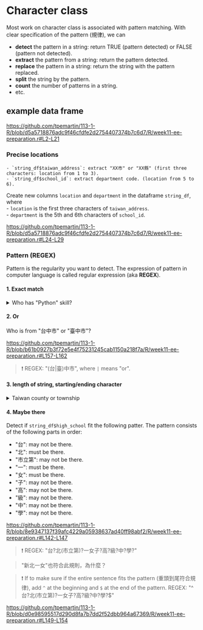 # Character class

Most work on character class is associated with pattern matching. With clear specification of the pattern (規律), we can 

  - **detect** the pattern in a string: return TRUE (pattern detected) or FALSE (pattern not detected).  
  - **extract** the pattern from a string: return the pattern detected.  
  - **replace** the pattern in a string: return the string with the pattern replaced.  
  - **split** the string by the pattern.  
  - **count** the number of patterns in a string.  
  - etc. 

## example data frame


<https://github.com/tpemartin/113-1-R/blob/d5a5718876adc9f46cfdfe2d2754407374b7c6d7/R/week11-ee-preparation.r#L2-L21>

### Precise locations

    - `string_df$taiwan_address`: extract "XX市" or "XX縣" (first three characters: location from 1 to 3).  
    - `string_df$school_id`: extract department code. (location from 5 to 6).  

Create new columns `location` and `department` in the dataframe `string_df`, where  
    - `location` is the first three characters of `taiwan_address`.  
    - `department` is the 5th and 6th characters of `school_id`.  

<https://github.com/tpemartin/113-1-R/blob/d5a5718876adc9f46cfdfe2d2754407374b7c6d7/R/week11-ee-preparation.r#L24-L29>

### Pattern (REGEX)

Pattern is the regularity you want to detect. The expression of pattern in computer language is called regular expression (aka **REGEX**).

#### 1. Exact match

<details>
<summary>Who has "Python" skill? </summary>
  
<https://github.com/tpemartin/113-1-R/blob/cb43c371e7faf08fe36dccff5bd6820a29881d0d/R/week11-ee-preparation.r#L38-L41>


> :exclamation: REGEX: "Python"

</details>

#### 2. Or

Who is from "台中市" or "臺中市"? 

<https://github.com/tpemartin/113-1-R/blob/b61b0927b3f72e5e4f75231245cab1150a218f7a/R/week11-ee-preparation.r#L157-L162>

> :exclamation: REGEX: "(台|臺)中市", where `|` means "or".

#### 3. length of string, starting/ending character

<details>
<summary>Taiwan county or township</summary>
  
  - the length of the string is three to five characters including an ending character.  
  - ending character is one of "鄉", "鎮", "區", "里".

> Extract the string from `string_df$taiwan_address` that fits the following pattern: it has three to five traditional Chinese characters of which the ending character is one of "鄉", "鎮", "區", or "里".

> :exclamation: REGEX: `"[\u4e00-\u9fff]{2,4}(鄉|鎮|區|里)"`

Extract the string from `string_df$taiwan_address` that fits the following pattern: 
 - the length of the string is three to five characters including an ending character.  
  - ending character is one of "鄉", "鎮", "區", "里".


<https://github.com/tpemartin/113-1-R/blob/99e8e7b5b717db711a1f877d868e4f3c5fcf8afd/R/week11-ee-preparation.r#L60-L67>

  - :exclamation: Trim off unwanted characters to shorten the sentence can enhance precision.

> Remove the first three characters of `string_df$taiwan_address`. The string after removal is `trimmed_taiwan_address`. Then extract the string from `trimmed_taiwan_address` that fits the following pattern: it has three to five traditional Chinese characters of which the ending character is one of "鄉", "鎮", "區", or "里".

<https://github.com/tpemartin/113-1-R/blob/99e8e7b5b717db711a1f877d868e4f3c5fcf8afd/R/week11-ee-preparation.r#L69-L77>

</details>

#### 4. Maybe there

Detect if `string_df$high_school` fit the following patter. 
The pattern consists of the following parts in order:  
  - "台": may not be there.
  - "北": must be there.
  - "市立第": may not be there.
  - "一": must be there. 
  - "女": must be there.  
  - "子": may not be there. 
  - "高": may not be there. 
  - "級": may not be there.   
  - "中": may not be there. 
  - "學": may not be there. 

<https://github.com/tpemartin/113-1-R/blob/8e9347137f39afc4229a05938637ad40ff98abf2/R/week11-ee-preparation.r#L142-L147>

> :exclamation: REGEX: "台?北(市立第)?一女子?高?級?中?學?"

> "新北一女"也符合此規則，為什麼？

> :exclamation: If to make sure if the entire sentence fits the pattern (重頭到尾符合規律), add `^` at the beginning and `$` at the end of the pattern. 
> REGEX: "^台?北(市立第)?一女子?高?級?中?學?$"

<https://github.com/tpemartin/113-1-R/blob/d0e98595517d290d8fa7b7dd2f52dbb964a67369/R/week11-ee-preparation.r#L149-L154>

